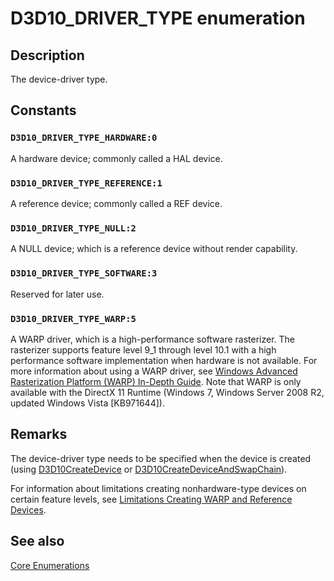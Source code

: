 # D3D10_DRIVER_TYPE enumeration

## Description

The device-driver type.

## Constants

### `D3D10_DRIVER_TYPE_HARDWARE:0`

A hardware device; commonly called a HAL device.

### `D3D10_DRIVER_TYPE_REFERENCE:1`

A reference device; commonly called a REF device.

### `D3D10_DRIVER_TYPE_NULL:2`

A NULL device; which is a reference device without render capability.

### `D3D10_DRIVER_TYPE_SOFTWARE:3`

Reserved for later use.

### `D3D10_DRIVER_TYPE_WARP:5`

A WARP driver, which is a high-performance software rasterizer. The rasterizer supports feature level 9_1 through level 10.1 with a
high performance software implementation when hardware is not available. For more information about using a WARP driver, see [Windows Advanced Rasterization Platform (WARP) In-Depth Guide](https://learn.microsoft.com/windows/desktop/direct3darticles/directx-warp).
Note that WARP is only available with the DirectX 11 Runtime (Windows 7, Windows Server 2008 R2, updated Windows Vista [KB971644]).

## Remarks

The device-driver type needs to be specified when the device is created (using [D3D10CreateDevice](https://learn.microsoft.com/windows/desktop/api/d3d10misc/nf-d3d10misc-d3d10createdevice) or [D3D10CreateDeviceAndSwapChain](https://learn.microsoft.com/windows/desktop/api/d3d10misc/nf-d3d10misc-d3d10createdeviceandswapchain)).

For information about limitations creating nonhardware-type devices on certain feature levels, see [Limitations Creating WARP and Reference Devices](https://learn.microsoft.com/windows/desktop/direct3d11/overviews-direct3d-11-devices-limitations).

## See also

[Core Enumerations](https://learn.microsoft.com/windows/desktop/direct3d10/d3d10-graphics-reference-d3d10-core-enums)